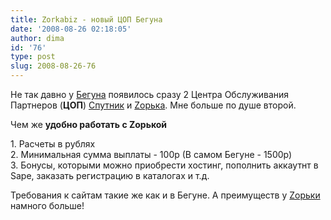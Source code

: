 ```yaml
---
title: Zorkabiz - новый ЦОП Бегуна
date: '2008-08-26 02:18:05'
author: dima
id: '76'
type: post
slug: 2008-08-26-76
---
```


Не так давно у [Бегуна](http://referal.begun.ru/partner.php?oid=98126717) появилось сразу 2 Центра Обслуживания Партнеров (**ЦОП**) [Спутник](http://www.sputnik1.ru) и [Zорька](http://zorkabiz.ru/?zorka=247). Мне больше по душе второй.  
  
Чем же **удобно работать с Zорькой**

1\. Расчеты в рублях  
2\. Минимальная сумма выплаты - 100р (В самом Бегуне - 1500р)  
3\. Бонусы, которыми можно приобрести хостинг, пополнить аккаутнт в Sape, заказать регистрацию в каталогах и т.д.

Требования к сайтам такие же как и в Бегуне. А преимуществ у [Zорьки](http://zorkabiz.ru/?zorka=247) намного больше!